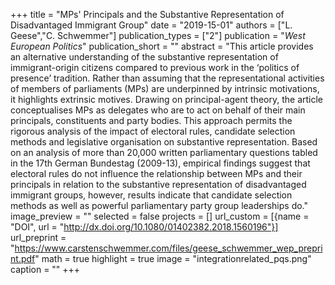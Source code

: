 +++
title = "MPs' Principals and the Substantive Representation of Disadvantaged Immigrant Group"
date = "2019-15-01"
authors = ["L. Geese","C. Schwemmer"]
publication_types = ["2"]
publication = "_West European Politics_"
publication_short = ""
abstract = "This article provides an alternative understanding of the substantive representation of immigrant-origin citizens compared to previous work in the ‘politics of presence’ tradition. Rather than assuming that the representational activities of members of parliaments (MPs) are underpinned by intrinsic motivations, it highlights extrinsic motives. Drawing on principal-agent theory, the article conceptualises MPs as delegates who are to act on behalf of their main principals, constituents and party bodies. This approach permits the rigorous analysis of the impact of electoral rules, candidate selection methods and legislative organisation on substantive representation. Based on an analysis of more than 20,000 written parliamentary questions tabled in the 17th German Bundestag (2009-13), empirical findings suggest that electoral rules do not influence the relationship between MPs and their principals in relation to the substantive representation of disadvantaged immigrant groups, however, results indicate that candidate selection methods as well as powerful parliamentary party group leaderships do."
image_preview = ""
selected = false
projects = []
url_custom = [{name = "DOI", url = "http://dx.doi.org/10.1080/01402382.2018.1560196"}]
url_preprint = "https://www.carstenschwemmer.com/files/geese_schwemmer_wep_preprint.pdf"
math = true
highlight = true
image = "integrationrelated_pqs.png"
caption = ""
+++

